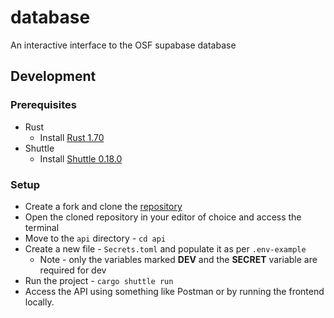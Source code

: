 # database

An interactive interface to the OSF supabase database

## Development

### Prerequisites

- Rust
  - Install [Rust 1.70](https://www.rust-lang.org/tools/install)
- Shuttle
  - Install [Shuttle 0.18.0](https://docs.shuttle.rs/introduction/installation)

### Setup

- Create a fork and clone the [repository](https://github.com/Manipal-OSF/database)
- Open the cloned repository in your editor of choice and access the terminal
- Move to the `api` directory - `cd api`
- Create a new file - `Secrets.toml` and populate it as per `.env-example`
  - Note - only the variables marked **DEV** and the **SECRET** variable are required for dev
- Run the project - `cargo shuttle run`
- Access the API using something like Postman or by running the frontend locally.
